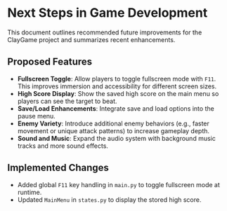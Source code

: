 # Next Steps in Game Development

This document outlines recommended future improvements for the ClayGame project and summarizes recent enhancements.

## Proposed Features

- **Fullscreen Toggle**: Allow players to toggle fullscreen mode with `F11`. This improves immersion and accessibility for different screen sizes.
- **High Score Display**: Show the saved high score on the main menu so players can see the target to beat.
- **Save/Load Enhancements**: Integrate save and load options into the pause menu.
- **Enemy Variety**: Introduce additional enemy behaviors (e.g., faster movement or unique attack patterns) to increase gameplay depth.
- **Sound and Music**: Expand the audio system with background music tracks and more sound effects.

## Implemented Changes

- Added global `F11` key handling in `main.py` to toggle fullscreen mode at runtime.
- Updated `MainMenu` in `states.py` to display the stored high score.

